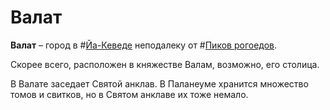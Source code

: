 # Валат

**Валат** – город в #[Йа-Кеведе](locations/jah-keved) неподалеку от #[Пиков рогоедов](locations/horneater-peaks).

Скорее всего, расположен в княжестве Валам, возможно, его столица.

В Валате заседает Святой анклав. В Паланеуме хранится множество томов и свитков, но в Святом анклаве их тоже немало.
